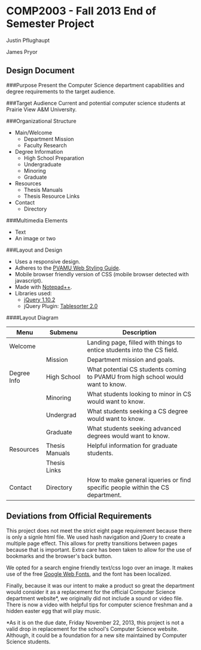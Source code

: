 COMP2003 - Fall 2013 End of Semester Project
============================================

Justin Pflughaupt

James Pryor


Design Document
---------------
###Purpose
Present the Computer Science department capabilities and degree requirements to the target audience.


###Target Audience
Current and potential computer science students at Prairie View A&M University.


###Organizational Structure
* Main/Welcome
    * Department Mission
    * Faculty Research
* Degree Information
    * High School Preparation
    * Undergraduate
    * Minoring
    * Graduate
* Resources
    * Thesis Manuals
    * Thesis Resource Links
* Contact
    * Directory


###Multimedia Elements
* Text
* An image or two


###Layout and Design
* Uses a responsive design.
* Adheres to the [PVAMU Web Styling Guide](http://www.pvamu.edu/pages/6438.asp).
* Mobile browser friendly version of CSS (mobile browser detected with javascript).
* Made with [Notepad++](http://notepad-plus-plus.org/).
* Libraries used:
   * [jQuery 1.10.2](http://jquery.com/)
   * jQuery Plugin: [Tablesorter 2.0](http://tablesorter.com/docs/)

####Layout Diagram

| Menu        | Submenu        | Description                                                                     |
|-------------| ---------------|---------------------------------------------------------------------------------|
| Welcome     |                | Landing page, filled with things to entice students into the CS field.          |
|             | Mission        | Department mission and goals.                                                   |
| Degree Info | High School    | What potential CS students coming to PVAMU from high school would want to know. |
|             | Minoring       | What students looking to minor in CS would want to know.                        |
|             | Undergrad      | What students seeking a CS degree would want to know.                           |
|             | Graduate       | What students seeking advanced degrees would want to know.                      |
| Resources   | Thesis Manuals | Helpful information for graduate students.                                      |
|             | Thesis Links   |                                                                                 |
| Contact     | Directory      | How to make general iqueries or find specific people within the CS department.  |


Deviations from Official Requirements
-------------------------------------
This project does not meet the strict eight page requirement because there is only a signle html file. We used hash
navigation and jQuery to create a multiple page effect. This allows for pretty transitions between pages because 
that is important. Extra care has been taken to allow for the use of bookmarks and the browser's back button.

We opted for a search engine friendly text/css logo over an image. It makes use of the free 
[Google Web Fonts](http://www.google.com/fonts), and the font has been localized.

Finally, because it was our intent to make a product so great the department would consider it as a replacement 
for the official Computer Science department website*, we originally did not include a sound or video file.
There is now a video with helpful tips for computer science freshman and a hidden easter egg that will
play music.


 *As it is on the due date, Friday November 22, 2013, this project is not a valid drop in replacement for the school's
 Computer Science website. Although, it could be a foundation for a new site maintained by Computer Science students.
 
